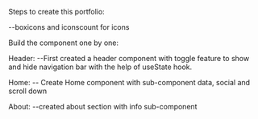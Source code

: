 Steps to create this portfolio:

--boxicons and iconscount for icons 

Build the component one by one:

Header:
--First created a header component with toggle feature to show and hide navigation bar with the help of useState hook.

Home:
-- Create Home component with sub-component data, social and scroll down

About:
--created about section with info sub-component